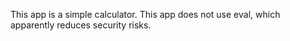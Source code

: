 This app is a simple calculator. This app does not use eval, which apparently reduces security risks. 